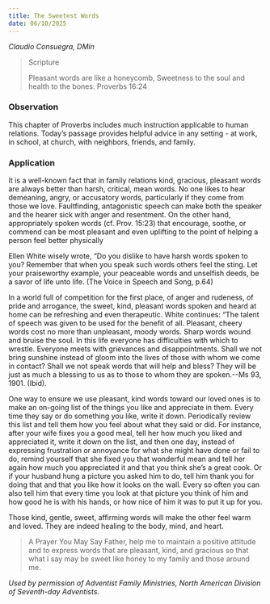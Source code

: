```yaml
---
title: The Sweetest Words
date: 06/10/2025
---
```


_Claudio Consuegra, DMin_

> <p>Scripture</p>
> Pleasant words are like a honeycomb, Sweetness to the soul and health to the bones. Proverbs 16:24

### Observation

This chapter of Proverbs includes much instruction applicable to human relations. Today’s passage provides helpful advice in any setting - at work, in school, at church, with neighbors, friends, and family.

### Application

It is a well-known fact that in family relations kind, gracious, pleasant words are always better than harsh, critical, mean words. No one likes to hear demeaning, angry, or accusatory words, particularly if they come from those we love. Faultfinding, antagonistic speech can make both the speaker and the hearer sick with anger and resentment. On the other hand, appropriately spoken words (cf. Prov. 15:23) that encourage, soothe, or commend can be most pleasant and even uplifting to the point of helping a person feel better physically

Ellen White wisely wrote, “Do you dislike to have harsh words spoken to you? Remember that when you speak such words others feel the sting. Let your praiseworthy example, your peaceable words and unselfish deeds, be a savor of life unto life. (The Voice in Speech and Song, p.64)

In a world full of competition for the first place, of anger and rudeness, of pride and arrogance, the sweet, kind, pleasant words spoken and heard at home can be refreshing and even therapeutic. White continues: “The talent of speech was given to be used for the benefit of all. Pleasant, cheery words cost no more than unpleasant, moody words. Sharp words wound and bruise the soul. In this life everyone has difficulties with which to wrestle. Everyone meets with grievances and disappointments. Shall we not bring sunshine instead of gloom into the lives of those with whom we come in contact? Shall we not speak words that will help and bless? They will be just as much a blessing to us as to those to whom they are spoken.--Ms 93, 1901. (Ibid).

One way to ensure we use pleasant, kind words toward our loved ones is to make an on-going list of the things you like and appreciate in them. Every time they say or do something you like, write it down. Periodically review this list and tell them how you feel about what they said or did. For instance, after your wife fixes you a good meal, tell her how much you liked and appreciated it, write it down on the list, and then one day, instead of expressing frustration or annoyance for what she might have done or fail to do, remind yourself that she fixed you that wonderful mean and tell her again how much you appreciated it and that you think she’s a great cook. Or if your husband hung a picture you asked him to do, tell him thank you for doing that and that you like how it looks on the wall. Every so often you can also tell him that every time you look at that picture you think of him and how good he is with his hands, or how nice of him it was to put it up for you.

Those kind, gentle, sweet, affirming words will make the other feel warm and loved. They are indeed healing to the body, mind, and heart.

> <callout>A Prayer You May Say</callout>
> Father, help me to maintain a positive attitude and to express words that are pleasant, kind, and gracious so that what I say may be sweet like honey to my family and those around me.

_Used by permission of Adventist Family Ministries, North American Division of Seventh-day Adventists._